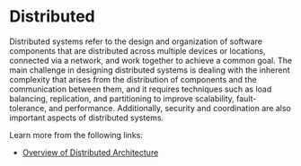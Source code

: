# Distributed

 Distributed systems refer to the design and organization of software components that are distributed across multiple devices or locations, connected via a network, and work together to achieve a common goal. The main challenge in designing distributed systems is dealing with the inherent complexity that arises from the distribution of components and the communication between them, and it requires techniques such as load balancing, replication, and partitioning to improve scalability, fault-tolerance, and performance. Additionally, security and coordination are also important aspects of distributed systems.

Learn more from the following links:

- [Overview of Distributed Architecture](https://www.tutorialspoint.com/software_architecture_design/distributed_architecture.htm)